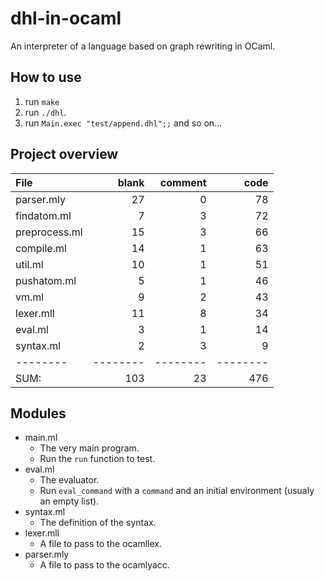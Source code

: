 # dhl-in-ocaml

An interpreter of a language based on graph rewriting in OCaml.

## How to use

1. run `make`
2. run `./dhl`.
3. run `Main.exec "test/append.dhl";;`
   and so on...

## Project overview

File|blank|comment|code
:-------|-------:|-------:|-------:
parser.mly|27|0|78
findatom.ml|7|3|72
preprocess.ml|15|3|66
compile.ml|14|1|63
util.ml|10|1|51
pushatom.ml|5|1|46
vm.ml|9|2|43
lexer.mll|11|8|34
eval.ml|3|1|14
syntax.ml|2|3|9
--------|--------|--------|--------
SUM:|103|23|476


## Modules

- main.ml
  - The very main program.
  - Run the `run` function to test.
- eval.ml
  - The evaluator.
  - Run `eval_command` with a `command` and an initial environment (usualy an empty list).
- syntax.ml
  - The definition of the syntax.
- lexer.mll
  - A file to pass to the ocamllex.
- parser.mly
  - A file to pass to the ocamlyacc.
